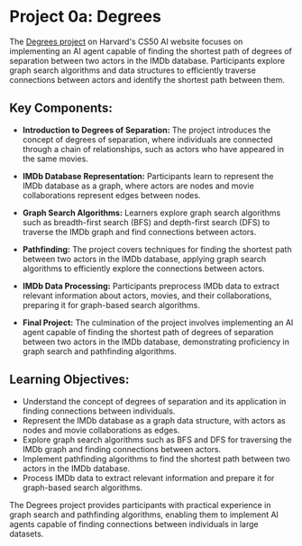 # Project 0a: Degrees

The [Degrees project](https://cs50.harvard.edu/ai/2024/projects/0/degrees/) on Harvard's CS50 AI website focuses on implementing an AI agent capable of finding the shortest path of degrees of separation between two actors in the IMDb database. Participants explore graph search algorithms and data structures to efficiently traverse connections between actors and identify the shortest path between them.

## Key Components:

- **Introduction to Degrees of Separation:** The project introduces the concept of degrees of separation, where individuals are connected through a chain of relationships, such as actors who have appeared in the same movies.

- **IMDb Database Representation:** Participants learn to represent the IMDb database as a graph, where actors are nodes and movie collaborations represent edges between nodes.

- **Graph Search Algorithms:** Learners explore graph search algorithms such as breadth-first search (BFS) and depth-first search (DFS) to traverse the IMDb graph and find connections between actors.

- **Pathfinding:** The project covers techniques for finding the shortest path between two actors in the IMDb database, applying graph search algorithms to efficiently explore the connections between actors.

- **IMDb Data Processing:** Participants preprocess IMDb data to extract relevant information about actors, movies, and their collaborations, preparing it for graph-based search algorithms.

- **Final Project:** The culmination of the project involves implementing an AI agent capable of finding the shortest path of degrees of separation between two actors in the IMDb database, demonstrating proficiency in graph search and pathfinding algorithms.

## Learning Objectives:

- Understand the concept of degrees of separation and its application in finding connections between individuals.
- Represent the IMDb database as a graph data structure, with actors as nodes and movie collaborations as edges.
- Explore graph search algorithms such as BFS and DFS for traversing the IMDb graph and finding connections between actors.
- Implement pathfinding algorithms to find the shortest path between two actors in the IMDb database.
- Process IMDb data to extract relevant information and prepare it for graph-based search algorithms.

The Degrees project provides participants with practical experience in graph search and pathfinding algorithms, enabling them to implement AI agents capable of finding connections between individuals in large datasets.

